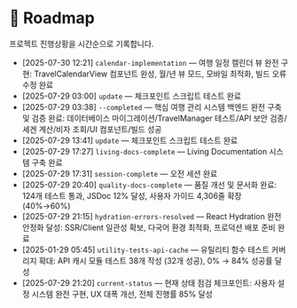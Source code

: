 # 📍 Roadmap

프로젝트 진행상황을 시간순으로 기록합니다.

- [2025-07-30 12:21] `calendar-implementation` — 여행 일정 캘린더 뷰 완전 구현: TravelCalendarView 컴포넌트 완성, 월/년 뷰 모드, 모바일 최적화, 빌드 오류 수정 완료
- [2025-07-29 03:00] `update` — 체크포인트 스크립트 테스트 완료
- [2025-07-29 03:38] `--completed` — 핵심 여행 관리 시스템 백엔드 완전 구축 및 검증 완료: 데이터베이스 마이그레이션/TravelManager 테스트/API 보안 검증/셰겐 계산/비자 조회/UI 컴포넌트/빌드 성공
- [2025-07-29 13:41] `update` — 체크포인트 스크립트 테스트 완료
- [2025-07-29 17:27] `living-docs-complete` — Living Documentation 시스템 구축 완료
- [2025-07-29 17:31] `session-complete` — 오전 세션 완료
- [2025-07-29 20:40] `quality-docs-complete` — 품질 개선 및 문서화 완료: 124개 테스트 통과, JSDoc 12% 달성, 사용자 가이드 4,306줄 확장 (40%→60%)
- [2025-07-29 21:15] `hydration-errors-resolved` — React Hydration 완전 안정화 달성: SSR/Client 일관성 확보, 다국어 환경 최적화, 프로덕션 배포 준비 완료
- [2025-01-29 05:45] `utility-tests-api-cache` — 유틸리티 함수 테스트 커버리지 확대: API 캐시 모듈 테스트 38개 작성 (32개 성공), 0% → 84% 성공률 달성
- [2025-07-29 21:20] `current-status` — 현재 상태 점검 체크포인트: 사용자 설정 시스템 완전 구현, UX 대폭 개선, 전체 진행률 85% 달성
